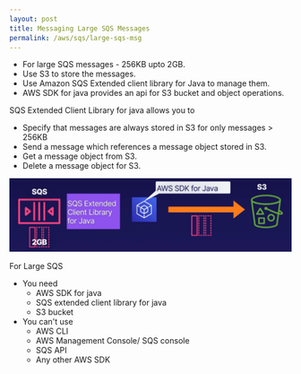 ```yaml
---
layout: post
title: Messaging Large SQS Messages
permalink: /aws/sqs/large-sqs-msg
---
```


- For large SQS messages - 256KB upto 2GB.
- Use S3 to store the messages.
- Use Amazon SQS Extended client library for Java to manage them.
- AWS SDK for java provides an api for S3 bucket and object operations.

SQS Extended Client Library for java allows you to
- Specify that messages are always stored in S3 for only messages > 256KB
- Send a message which references a message object stored in S3.
- Get a message object from S3.
- Delete a message object for S3.

![](https://github.com/arpit04tripathi/files-cdn/raw/cdn/aws/sqs/large-sqs-messages.png)

For Large SQS
- You need
  - AWS SDK for java
  - SQS extended client library for java
  - S3 bucket
- You can't use
  - AWS CLI
  - AWS Management Console/ SQS console
  - SQS API
  - Any other AWS SDK